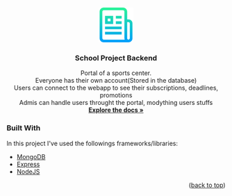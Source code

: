 <!-- PROJECT LOGO -->
<br />
<div align="center">
  <a href="https://github.com/TOMMASO26175/schoolPrjBackend">
    <img src="images/logo.png" alt="Logo" width="80" height="80">
  </a>

<h3 align="center">School Project Backend</h3>

  <p align="center">
    Portal of a sports center. 
    <br />
    Everyone has their own account(Stored in the database)
    <br />
    Users can connect to the webapp to see their subscriptions, deadlines, promotions
    <br />
    Admis can handle users throught the portal, modything users stuffs
    <br />
    <a href="https://github.com/TOMMASO26175/schoolPrjBackend"><strong>Explore the docs »</strong></a>
    <br />
  </p>
</div>

### Built With

In this project I've used the followings frameworks/libraries:

* [MongoDB](https://mongodb.com/)
* [Express](https://expressjs.com/)
* [NodeJS](https://nodejs.org/)

<p align="right">(<a href="#top">back to top</a>)</p>

